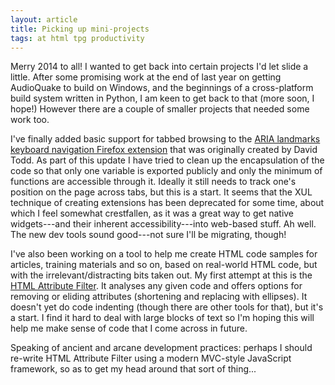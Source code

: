 ```yaml
---
layout: article
title: Picking up mini-projects
tags: at html tpg productivity
---
```


Merry 2014 to all!  I wanted to get back into certain projects I'd let slide a little.  After some promising work at the end of last year on getting AudioQuake to build on Windows, and the beginnings of a cross-platform build system written in Python, I am keen to get back to that (more soon, I hope!)  However there are a couple of smaller projects that needed some work too.

I've finally added basic support for tabbed browsing to the [ARIA landmarks keyboard navigation Firefox extension](http://matatk.agrip.org.uk/articles/keyboard-landmark-navigation-firefox/) that was originally created by David Todd.  As part of this update I have tried to clean up the encapsulation of the code so that only one variable is exported publicly and only the minimum of functions are accessible through it.  Ideally it still needs to track one's position on the page across tabs, but this is a start.  It seems that the XUL technique of creating extensions has been deprecated for some time, about which I feel somewhat crestfallen, as it was a great way to get native widgets---and their inherent accessibility---into web-based stuff.  Ah well.  The new dev tools sound good---not sure I'll be migrating, though!

I've also been working on a tool to help me create HTML code samples for articles, training materials and so on, based on real-world HTML code, but with the irrelevant/distracting bits taken out.  My first attempt at this is the [HTML Attribute Filter](http://matatk.agrip.org.uk/tinker/html-attribute-filter/).  It analyses any given code and offers options for removing or eliding attributes (shortening and replacing with ellipses).  It doesn't yet do code indenting (though there are other tools for that), but it's a start.  I find it hard to deal with large blocks of text so I'm hoping this will help me make sense of code that I come across in future.

Speaking of ancient and arcane development practices: perhaps I should re-write HTML Attribute Filter using a modern MVC-style JavaScript framework, so as to get my head around that sort of thing...
